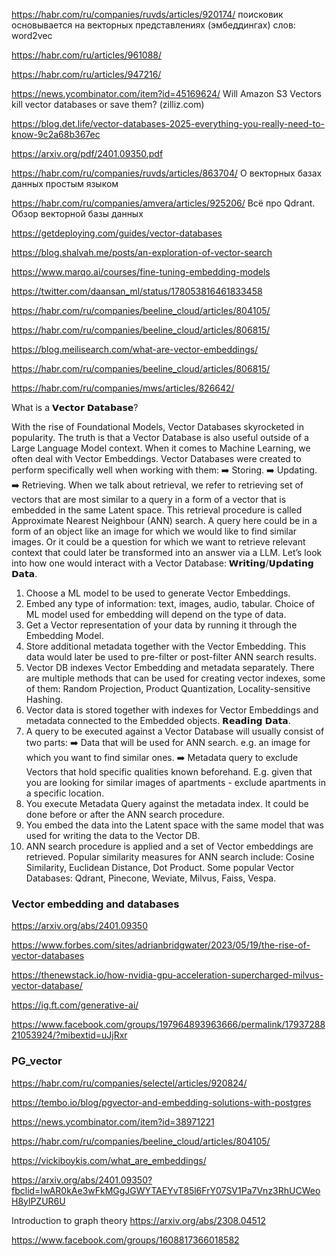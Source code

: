 https://habr.com/ru/companies/ruvds/articles/920174/ поисковик основывается на векторных представлениях (эмбеддингах) слов: word2vec

https://habr.com/ru/articles/961088/ 

https://habr.com/ru/articles/947216/

https://news.ycombinator.com/item?id=45169624/ Will Amazon S3 Vectors kill vector databases or save them? (zilliz.com)

https://blog.det.life/vector-databases-2025-everything-you-really-need-to-know-9c2a68b367ec

https://arxiv.org/pdf/2401.09350.pdf

https://habr.com/ru/companies/ruvds/articles/863704/ О векторных базах данных простым языком

https://habr.com/ru/companies/amvera/articles/925206/ Всё про Qdrant. Обзор векторной базы данных

https://getdeploying.com/guides/vector-databases

https://blog.shalvah.me/posts/an-exploration-of-vector-search

https://www.marqo.ai/courses/fine-tuning-embedding-models

https://twitter.com/daansan_ml/status/178053816461833458 

https://habr.com/ru/companies/beeline_cloud/articles/804105/

https://habr.com/ru/companies/beeline_cloud/articles/806815/

https://blog.meilisearch.com/what-are-vector-embeddings/

https://habr.com/ru/companies/beeline_cloud/articles/806815/

https://habr.com/ru/companies/mws/articles/826642/

What is a 𝗩𝗲𝗰𝘁𝗼𝗿 𝗗𝗮𝘁𝗮𝗯𝗮𝘀𝗲?

With the rise of Foundational Models, Vector Databases skyrocketed in popularity. The truth is that a Vector Database is also useful outside of a Large Language Model context.
When it comes to Machine Learning, we often deal with Vector Embeddings. Vector Databases were created to perform specifically well when working with them:
➡️ Storing.
➡️ Updating.
➡️ Retrieving.
When we talk about retrieval, we refer to retrieving set of vectors that are most similar to a query in a form of a vector that is embedded in the same Latent space. This retrieval procedure is called Approximate Nearest Neighbour (ANN) search.
A query here could be in a form of an object like an image for which we would like to find similar images. Or it could be a question for which we want to retrieve relevant context that could later be transformed into an answer via a LLM.
Let’s look into how one would interact with a Vector Database:
𝗪𝗿𝗶𝘁𝗶𝗻𝗴/𝗨𝗽𝗱𝗮𝘁𝗶𝗻𝗴 𝗗𝗮𝘁𝗮.
1. Choose a ML model to be used to generate Vector Embeddings.
2. Embed any type of information: text, images, audio, tabular. Choice of ML model used for embedding will depend on the type of data.
3. Get a Vector representation of your data by running it through the Embedding Model.
4. Store additional metadata together with the Vector Embedding. This data would later be used to pre-filter or post-filter ANN search results.
5. Vector DB indexes Vector Embedding and metadata separately. There are multiple methods that can be used for creating vector indexes, some of them: Random Projection, Product Quantization, Locality-sensitive Hashing.
6. Vector data is stored together with indexes for Vector Embeddings and metadata connected to the Embedded objects.
𝗥𝗲𝗮𝗱𝗶𝗻𝗴 𝗗𝗮𝘁𝗮.
7. A query to be executed against a Vector Database will usually consist of two parts:
➡️ Data that will be used for ANN search. e.g. an image for which you want to find similar ones.
➡️ Metadata query to exclude Vectors that hold specific qualities known beforehand. E.g. given that you are looking for similar images of apartments - exclude apartments in a specific location.
8. You execute Metadata Query against the metadata index. It could be done before or after the ANN search procedure.
9. You embed the data into the Latent space with the same model that was used for writing the data to the Vector DB.
10. ANN search procedure is applied and a set of Vector embeddings are retrieved. Popular similarity measures for ANN search include: Cosine Similarity, Euclidean Distance, Dot Product.
Some popular Vector Databases: Qdrant, Pinecone, Weviate, Milvus, Faiss, Vespa.

### Vector embedding and databases

 https://arxiv.org/abs/2401.09350

https://www.forbes.com/sites/adrianbridgwater/2023/05/19/the-rise-of-vector-databases

https://thenewstack.io/how-nvidia-gpu-acceleration-supercharged-milvus-vector-database/

https://ig.ft.com/generative-ai/

https://www.facebook.com/groups/197964893963666/permalink/1793728821053924/?mibextid=uJjRxr

### PG_vector
https://habr.com/ru/companies/selectel/articles/920824/

https://tembo.io/blog/pgvector-and-embedding-solutions-with-postgres

https://news.ycombinator.com/item?id=38971221

https://habr.com/ru/companies/beeline_cloud/articles/804105/

https://vickiboykis.com/what_are_embeddings/

https://arxiv.org/abs/2401.09350?fbclid=IwAR0kAe3wFkMGgJGWYTAEYvT85l6FrY07SV1Pa7Vnz3RhUCWeoH8ylPZUR6U

Introduction to graph theory
https://arxiv.org/abs/2308.04512


https://www.facebook.com/groups/1608817366018582
